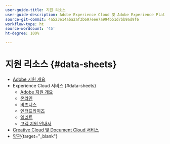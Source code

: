 ```yaml
---
user-guide-title: 지원 리소스
user-guide-description: Adobe Experience Cloud 및 Adobe Experience Platform을 위한 지원 리소스입니다.
source-git-commit: 4a523e14aba2af3b697eee7a994b51d7bb9ad9f6
workflow-type: ht
source-wordcount: '45'
ht-degree: 100%

---
```



# 지원 리소스 {#data-sheets}

+ [Adobe 지원 개요](overview.md)
+ Experience Cloud 서비스 {#data-sheets}
   + [Adobe 지원 개요](dx-overview.md)
   + [온라인](online.md)
   + [비즈니스](business.md)
   + [엔터프라이즈](enterprise.md)
   + [엘리트](elite.md)
   + [고객 지원 안내서](support-guide.md)
+ [Creative Cloud 및 Document Cloud 서비스](dme-overview.md)
+ [약관](https://helpx.adobe.com/kr/support/programs/support-policies-terms-conditions.html){target=&quot;_blank&quot;}

<!--

Articles must be added to this TOC file in order to render.

Use this list format to specify links to articles and section headings that expand and collapse in the left rail of the user guide.

An article link CANNOT be used as a section heading.
-->

